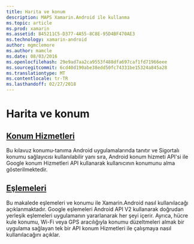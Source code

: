 ```yaml
---
title: Harita ve konum
description: MAPS Xamarin.Android ile kullanma
ms.topic: article
ms.prod: xamarin
ms.assetid: B45211C5-D377-4A55-8C8E-95D4BF470AE3
ms.technology: xamarin-android
author: mgmclemore
ms.author: mamcle
ms.date: 08/03/2016
ms.openlocfilehash: 29e9ad7aa2ca9553f488dfa697caf1fd71966eee
ms.sourcegitcommit: 6cd40d190abe38edd50fc74331be15324a845a28
ms.translationtype: MT
ms.contentlocale: tr-TR
ms.lasthandoff: 02/27/2018
---
```

# <a name="maps-and-location"></a>Harita ve konum

<a name="location" />

##  <a name="location-servicesandroidplatformmaps-and-locationlocationmd"></a>[Konum Hizmetleri](~/android/platform/maps-and-location/location.md)

Bu kılavuz konumu-tanıma Android uygulamalarında tanıtır ve Sigortalı konumu sağlayıcısı kullanılabilir yanı sıra, Android konum hizmeti API'si ile Google konum Hizmetleri API kullanarak kullanıcının konumunu alma gösterilmektedir.

 <a name="maps" />

##  <a name="mapsandroidplatformmaps-and-locationmapsindexmd"></a>[Eşlemeleri](~/android/platform/maps-and-location/maps/index.md)

Bu makalede eşlemeleri ve konumu ile Xamarin.Android nasıl kullanılacağı açıklanmaktadır. Google eşlemeleri Android API V2 kullanarak doğrudan yerleşik eşlemeleri uygulamanın yararlanarak her şeyi içerir. Ayrıca, hücre kule konumu, Wi-Fi veya GPS aracılığıyla konumu düzeltmeleri almak bir uygulama sağlayan tek bir API konum Hizmetleri ile çalışmaya nasıl kullanılacağını açıklar.

